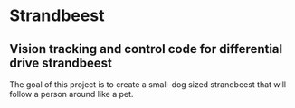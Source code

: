 # Strandbeest
## Vision tracking and control code for differential drive strandbeest

The goal of this project is to create a small-dog sized strandbeest that will follow a person around like a pet.
